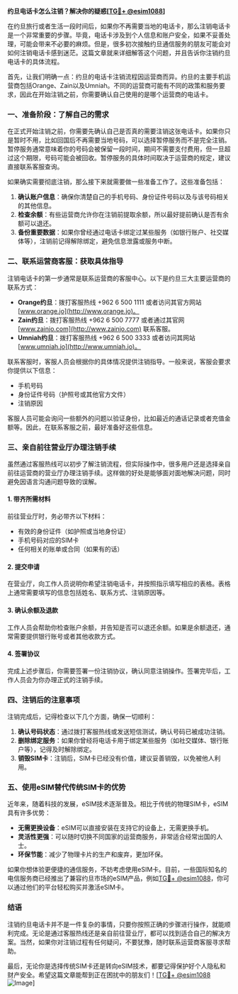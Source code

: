 **约旦电话卡怎么注销？解决你的疑惑[[TG💪+ @esim1088](https://t.me/s/esim1088)]**

在约旦旅行或者生活一段时间后，如果你不再需要当地的电话卡，那么注销电话卡是一个非常重要的步骤。毕竟，电话卡涉及到个人信息和账户安全，如果不妥善处理，可能会带来不必要的麻烦。但是，很多初次接触约旦通信服务的朋友可能会对如何注销电话卡感到迷茫。这篇文章就来详细解答这个问题，并且告诉你注销约旦电话卡的具体流程。

首先，让我们明确一点：约旦的电话卡注销流程因运营商而异。约旦的主要手机运营商包括Orange、Zain以及Umniah。不同的运营商可能有不同的政策和服务要求，因此在开始注销之前，你需要确认自己使用的是哪个运营商的电话卡。

### **一、准备阶段：了解自己的需求**

在正式开始注销之前，你需要先确认自己是否真的需要注销这张电话卡。如果你只是暂时不用，比如回国后不再需要当地号码，可以选择暂停服务而不是完全注销。暂停服务通常意味着你的号码会被保留一段时间，期间不需要支付费用，但一旦超过这个期限，号码可能会被回收。暂停服务的具体时间取决于运营商的规定，建议直接联系客服查询。

如果确实需要彻底注销，那么接下来就需要做一些准备工作了。这些准备包括：

1. **确认账户信息**：确保你清楚自己的手机号码、身份证件号码以及与该号码相关的其他信息。
2. **检查余额**：有些运营商允许你在注销前提取余额，所以最好提前确认是否有余额可以退还。
3. **备份重要数据**：如果你曾经通过电话卡绑定过某些服务（如银行账户、社交媒体等），注销前记得解除绑定，避免信息泄露或服务中断。

### **二、联系运营商客服：获取具体指导**

注销电话卡的第一步通常是联系运营商的客服中心。以下是约旦三大主要运营商的联系方式：

- **Orange约旦**：拨打客服热线 +962 6 500 1111 或者访问其官方网站 [www.orange.jo](http://www.orange.jo)。
- **Zain约旦**：拨打客服热线 +962 6 500 7777 或者通过其官网 [www.zainjo.com](http://www.zainjo.com) 联系客服。
- **Umniah约旦**：拨打客服热线 +962 6 500 3333 或者访问其网站 [www.umniah.jo](http://www.umniah.jo)。

联系客服时，客服人员会根据你的具体情况提供注销指导。一般来说，客服会要求你提供以下信息：

- 手机号码
- 身份证件号码（护照号或其他官方文件）
- 注销原因

客服人员可能会询问一些额外的问题以验证身份，比如最近的通话记录或者充值金额等。因此，在联系客服之前，最好准备好这些信息。

### **三、亲自前往营业厅办理注销手续**

虽然通过客服热线可以初步了解注销流程，但实际操作中，很多用户还是选择亲自前往运营商的营业厅办理注销手续。这样做的好处是能够面对面地解决问题，同时避免因语言沟通问题导致的误解。

#### **1. 带齐所需材料**
前往营业厅时，务必带齐以下材料：
- 有效的身份证件（如护照或当地身份证）
- 手机号码对应的SIM卡
- 任何相关的账单或合同（如果有的话）

#### **2. 提交申请**
在营业厅，向工作人员说明你希望注销电话卡，并按照指示填写相应的表格。表格上通常需要填写的信息包括姓名、联系方式、注销原因等。

#### **3. 确认余额及退款**
工作人员会帮助你检查账户余额，并告知是否可以退还余额。如果是余额退还，通常需要提供银行账号或者其他收款方式。

#### **4. 签署协议**
完成上述步骤后，你需要签署一份注销协议，确认同意注销操作。签署完毕后，工作人员会为你办理正式的注销手续。

### **四、注销后的注意事项**

注销完成后，记得检查以下几个方面，确保一切顺利：

1. **确认号码状态**：通过拨打客服热线或发送短信测试，确认号码已被成功注销。
2. **删除绑定服务**：如果你曾经将电话卡用于绑定某些服务（如社交媒体、银行账户等），记得及时解除绑定。
3. **销毁SIM卡**：注销后，SIM卡已经没有价值，建议妥善销毁，以免被他人利用。

### **五、使用eSIM替代传统SIM卡的优势**

近年来，随着科技的发展，eSIM技术逐渐普及。相比于传统的物理SIM卡，eSIM具有许多优势：

- **无需更换设备**：eSIM可以直接安装在支持它的设备上，无需更换手机。
- **灵活性更强**：可以随时切换不同国家的运营商服务，非常适合经常出国的人士。
- **环保节能**：减少了物理卡片的生产和废弃，更加环保。

如果你想体验更便捷的通信服务，不妨考虑使用eSIM卡。目前，一些国际知名的电信服务商已经推出了兼容约旦市场的eSIM产品，例如[TG💪+ @esim1088](https://t.me/s/esim1088)，你可以通过他们的平台轻松购买并激活eSIM卡。

### **结语**

注销约旦电话卡并不是一件复杂的事情，只要你按照正确的步骤进行操作，就能顺利完成。无论是通过客服热线还是亲自前往营业厅，都可以找到适合自己的解决方案。当然，如果你对注销过程有任何疑问，不要犹豫，随时联系运营商客服寻求帮助。

最后，无论你是选择传统SIM卡还是转向eSIM技术，都要记得保护好个人隐私和财产安全。希望这篇文章能帮到正在困扰中的朋友们！[[TG💪+ @esim1088](https://t.me/s/esim1088) ![Image](https://i.postimg.cc/4NQfJmqS/Snipaste-2025-05-13-00-14-12.png)]
